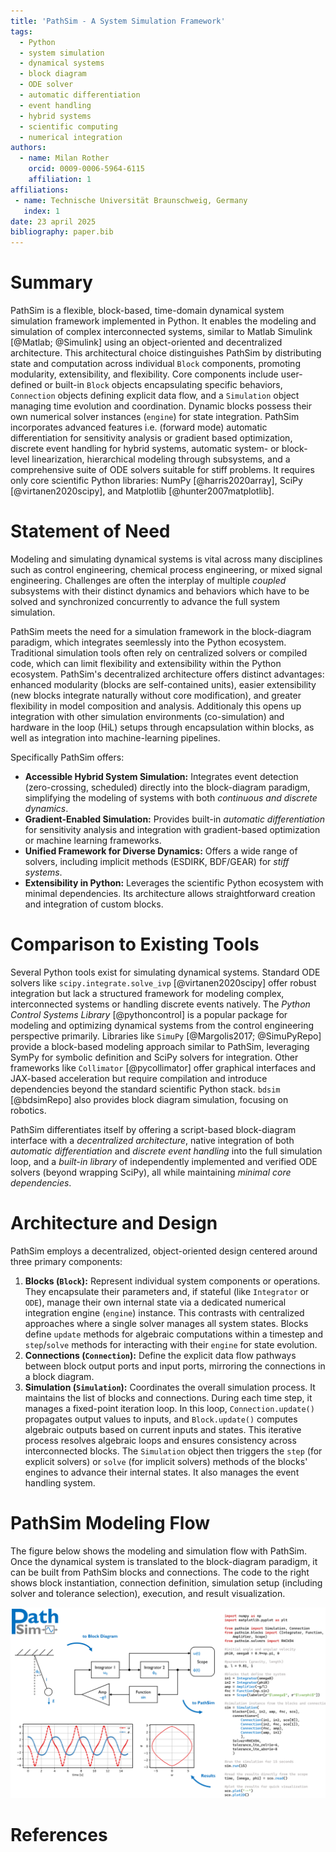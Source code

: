 ```yaml
---
title: 'PathSim - A System Simulation Framework'
tags:
  - Python
  - system simulation
  - dynamical systems
  - block diagram
  - ODE solver
  - automatic differentiation
  - event handling
  - hybrid systems
  - scientific computing
  - numerical integration
authors:
  - name: Milan Rother
    orcid: 0009-0006-5964-6115 
    affiliation: 1 
affiliations:
 - name: Technische Universität Braunschweig, Germany
   index: 1
date: 23 april 2025
bibliography: paper.bib 
---
```


# Summary

PathSim is a flexible, block-based, time-domain dynamical system simulation framework implemented in Python. It enables the modeling and simulation of complex interconnected systems, similar to Matlab Simulink [@Matlab; @Simulink] using an object-oriented and decentralized architecture. This architectural choice distinguishes PathSim by distributing state and computation across individual `Block` components, promoting modularity, extensibility, and flexibility. Core components include user-defined or built-in `Block` objects encapsulating specific behaviors, `Connection` objects defining explicit data flow, and a `Simulation` object managing time evolution and coordination. Dynamic blocks possess their own numerical solver instances (`engine`) for state integration. PathSim incorporates advanced features i.e. (forward mode) automatic differentiation for sensitivity analysis or gradient based optimization, discrete event handling for hybrid systems, automatic system- or block-level linearization, hierarchical modeling through subsystems, and a comprehensive suite of ODE solvers suitable for stiff problems. It requires only core scientific Python libraries: NumPy [@harris2020array], SciPy [@virtanen2020scipy], and Matplotlib [@hunter2007matplotlib].

# Statement of Need

Modeling and simulating dynamical systems is vital across many disciplines such as control engineering, chemical process engineering, or mixed signal engineering. Challenges are often the interplay of multiple *coupled* subsystems with their distinct dynamics and behaviors which have to be solved and synchronized concurrently to advance the full system simulation.

PathSim meets the need for a simulation framework in the block-diagram paradigm, which integrates seemlessly into the Python ecosystem. Traditional simulation tools often rely on centralized solvers or compiled code, which can limit flexibility and extensibility within the Python ecosystem. PathSim's decentralized architecture offers distinct advantages: enhanced modularity (blocks are self-contained units), easier extensibility (new blocks integrate naturally without core modification), and greater flexibility in model composition and analysis. Additionaly this opens up integration with other simulation environments (co-simulation) and hardware in the loop (HiL) setups through encapsulation within blocks, as well as integration into machine-learning pipelines.

Specifically PathSim offers:

* **Accessible Hybrid System Simulation:** Integrates event detection (zero-crossing, scheduled) directly into the block-diagram paradigm, simplifying the modeling of systems with both *continuous and discrete dynamics*.
* **Gradient-Enabled Simulation:** Provides built-in *automatic differentiation* for sensitivity analysis and integration with gradient-based optimization or machine learning frameworks.
* **Unified Framework for Diverse Dynamics:** Offers a wide range of solvers, including implicit methods (ESDIRK, BDF/GEAR) for *stiff systems*.
* **Extensibility in Python:** Leverages the scientific Python ecosystem with minimal dependencies. Its architecture allows straightforward creation and integration of custom blocks.

# Comparison to Existing Tools

Several Python tools exist for simulating dynamical systems. Standard ODE solvers like `scipy.integrate.solve_ivp` [@virtanen2020scipy] offer robust integration but lack a structured framework for modeling complex, interconnected systems or handling discrete events natively. The *Python Control Systems Library* [@pythoncontrol] is a popular package for modeling and optimizing dynamical systems from the control engineering perspective primarily. Libraries like `SimuPy` [@Margolis2017; @SimuPyRepo] provide a block-based modeling approach similar to PathSim, leveraging SymPy for symbolic definition and SciPy solvers for integration. Other frameworks like `Collimator` [@pycollimator] offer graphical interfaces and JAX-based acceleration but require compilation and introduce dependencies beyond the standard scientific Python stack. `bdsim` [@bdsimRepo] also provides block diagram simulation, focusing on robotics. 

PathSim differentiates itself by offering a script-based block-diagram interface with a *decentralized architecture*, native integration of both *automatic differentiation* and *discrete event handling* into the full simulation loop, and a *built-in library* of independently implemented and verified ODE solvers (beyond wrapping SciPy), all while maintaining *minimal core dependencies*.

# Architecture and Design

PathSim employs a decentralized, object-oriented design centered around three primary components:

1.  **Blocks (`Block`):** Represent individual system components or operations. They encapsulate their parameters and, if stateful (like `Integrator` or `ODE`), manage their own internal state via a dedicated numerical integration engine (`engine`) instance. This contrasts with centralized approaches where a single solver manages all system states. Blocks define `update` methods for algebraic computations within a timestep and `step`/`solve` methods for interacting with their `engine` for state evolution.
2.  **Connections (`Connection`):** Define the explicit data flow pathways between block output ports and input ports, mirroring the connections in a block diagram.
3.  **Simulation (`Simulation`):** Coordinates the overall simulation process. It maintains the list of blocks and connections. During each time step, it manages a fixed-point iteration loop. In this loop, `Connection.update()` propagates output values to inputs, and `Block.update()` computes algebraic outputs based on current inputs and states. This iterative process resolves algebraic loops and ensures consistency across interconnected blocks. The `Simulation` object then triggers the `step` (for explicit solvers) or `solve` (for implicit solvers) methods of the blocks' engines to advance their internal states. It also manages the event handling system.

# PathSim Modeling Flow

The figure below shows the modeling and simulation flow with PathSim. Once the dynamical system is translated to the block-diagram paradigm, it can be built from PathSim blocks and connections. The code to the right shows block instantiation, connection definition, simulation setup (including solver and tolerance selection), execution, and result visualization.

![Exemplary dynamical system modeling and simulation flow using PathSim](assets/pathsim_flow.png)
 

# References

